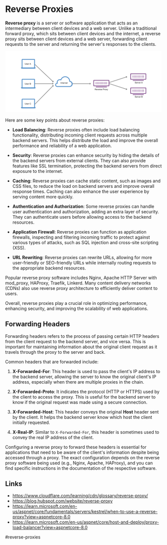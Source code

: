 # Reverse Proxies

__Reverse proxy__ is a server or software application that acts as an intermediary between client devices and a web server. Unlike a traditional forward proxy, which sits between client devices and the internet, a reverse proxy sits between client devices and a web server, forwarding client requests to the server and returning the server's responses to the clients.

![Reverse proxy](_images/reverse-proxy.png)

Here are some key points about reverse proxies:

* __Load Balancing__: Reverse proxies often include load balancing functionality, distributing incoming client requests across multiple backend servers. This helps distribute the load and improve the overall performance and reliability of a web application.

* __Security__: Reverse proxies can enhance security by hiding the details of the backend servers from external clients. They can also provide features like SSL termination, protecting the backend servers from direct exposure to the internet.

* __Caching__: Reverse proxies can cache static content, such as images and CSS files, to reduce the load on backend servers and improve overall response times. Caching can also enhance the user experience by serving content more quickly.

* __Authentication and Authorization__: Some reverse proxies can handle user authentication and authorization, adding an extra layer of security. They can authenticate users before allowing access to the backend resources.

* __Application Firewall__: Reverse proxies can function as application firewalls, inspecting and filtering incoming traffic to protect against various types of attacks, such as SQL injection and cross-site scripting (XSS).

* __URL Rewriting__: Reverse proxies can rewrite URLs, allowing for more user-friendly or SEO-friendly URLs while internally routing requests to the appropriate backend resources.

Popular reverse proxy software includes Nginx, Apache HTTP Server with mod_proxy, HAProxy, Traefik, Linkerd. Many content delivery networks (CDNs) also use reverse proxy architecture to efficiently deliver content to users.

Overall, reverse proxies play a crucial role in optimizing performance, enhancing security, and improving the scalability of web applications.

## Forwarding Headers

Forwarding headers refers to the process of passing certain HTTP headers from the client request to the backend server, and vice versa. This is important for maintaining information about the original client request as it travels through the proxy to the server and back.

Common headers that are forwarded include:

1. __X-Forwarded-For__: This header is used to pass the client's IP address to the backend server, allowing the server to know the original client's IP address, especially when there are multiple proxies in the chain.

2. __X-Forwarded-Proto__: It indicates the protocol (HTTP or HTTPS) used by the client to access the proxy. This is useful for the backend server to know if the original request was made using a secure connection.

3. __X-Forwarded-Host__: This header conveys the original __Host__ header sent by the client. It helps the backend server know which host the client initially requested.

4. __X-Real-IP__: Similar to `X-Forwarded-For`, this header is sometimes used to convey the real IP address of the client.

Configuring a reverse proxy to forward these headers is essential for applications that need to be aware of the client's information despite being accessed through a proxy. The exact configuration depends on the reverse proxy software being used (e.g., Nginx, Apache, HAProxy), and you can find specific instructions in the documentation of the respective software.

## Links

* https://www.cloudflare.com/learning/cdn/glossary/reverse-proxy/
* https://blog.hubspot.com/website/reverse-proxy
* https://learn.microsoft.com/en-us/aspnet/core/fundamentals/servers/kestrel/when-to-use-a-reverse-proxy?view=aspnetcore-8.0
* https://learn.microsoft.com/en-us/aspnet/core/host-and-deploy/proxy-load-balancer?view=aspnetcore-8.0

#reverse-proxies
